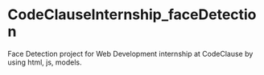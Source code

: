 # CodeClauseInternship_faceDetection
Face Detection project for Web Development internship at CodeClause by using html, js, models.
